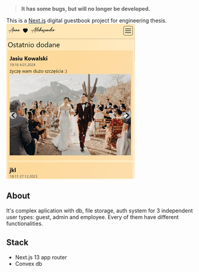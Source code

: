 > **It has some bugs, but will no longer be developed.**

This is a [Next.js](https://nextjs.org/) digital guestbook project for engineering thesis.
![Alt text](images/1.jpg)

## About

It's complex aplication with db, file storage, auth system for 3 independent user types: guest, admin and employee. Every of them have different functionalities.



## Stack

- Next.js 13 app router
- Convex db
